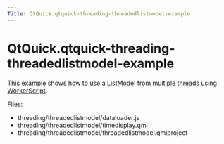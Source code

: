 ```yaml
---
Title: QtQuick.qtquick-threading-threadedlistmodel-example
---
```


# QtQuick.qtquick-threading-threadedlistmodel-example

<span class="subtitle"></span>
<!-- $$$threading/threadedlistmodel-description -->
<p>This example shows how to use a <a href="QtQuick.qtquick-modelviewsdata-modelview.md#listmodel">ListModel</a> from multiple threads using <a href="https://developer.ubuntu.comapps/qml/sdk-15.04.4/QtQuick.threading/#workerscript">WorkerScript</a>.</p>
<p>Files:</p>
<ul>
<li>threading/threadedlistmodel/dataloader.js</li>
<li>threading/threadedlistmodel/timedisplay.qml</li>
<li>threading/threadedlistmodel/threadedlistmodel.qmlproject</li>
</ul>
<!-- @@@threading/threadedlistmodel -->

